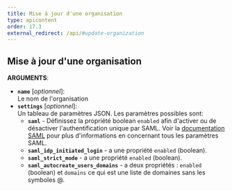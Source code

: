 ```yaml
---
title: Mise à jour d'une organisation
type: apicontent
order: 17.3
external_redirect: /api/#update-organization
---
```


## Mise à jour d'une organisation

**ARGUMENTS**:

* **`name`** [*optionnel*]:  
    Le nom de l'organisation
* **`settings`** [*optionnel*]:  
    Un tableau de paramètres JSON. Les paramètres possibles sont:
    * **`saml`** - Définissez la propriété boolean `enabled` afin d'activer ou de désactiver l'authentification unique par SAML. Voir la [documentation SAML][1] pour plus d'informations en concernant tous les paramètres SAML.
    * **`saml_idp_initiated_login`** - a une propriété `enabled` (boolean).
    *  **`saml_strict_mode`** - a une propriété `enabled` (boolean).
    * **`saml_autocreate_users_domains`** - a deux propriétés : `enabled` (boolean) et `domains` ce qui est une liste de domaines sans les symboles @.

[1]: /account_management/saml/
